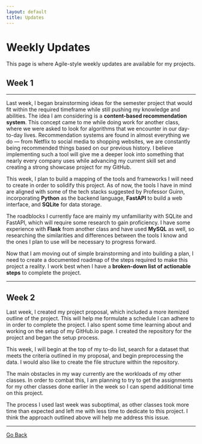 ```yaml
---
layout: default
title: Updates
---
```


# Weekly Updates

This page is where Agile-style weekly updates are available for my projects. 

## Week 1
---

Last week, I began brainstorming ideas for the semester project that would fit within the required timeframe while still pushing my knowledge and abilities. The idea I am considering is a **content-based recommendation system**. This concept came to me while doing work for another class, where we were asked to look for algorithms that we encounter in our day-to-day lives. Recommendation systems are found in almost everything we do — from Netflix to social media to shopping websites, we are constantly being recommended things based on our previous history. I believe implementing such a tool will give me a deeper look into something that nearly every company uses while advancing my current skill set and creating a strong showcase project for my GitHub.

This week, I plan to build a mapping of the tools and frameworks I will need to create in order to solidify this project. As of now, the tools I have in mind are aligned with some of the tech stacks suggested by Professor Guinn, incorporating **Python** as the backend language, **FastAPI** to build a web interface, and **SQLite** for data storage.

The roadblocks I currently face are mainly my unfamiliarity with SQLite and FastAPI, which will require some research to gain proficiency. I have some experience with **Flask** from another class and have used **MySQL** as well, so researching the similarities and differences between the tools I know and the ones I plan to use will be necessary to progress forward.

Now that I am moving out of simple brainstorming and into building a plan, I need to create a documented roadmap of the steps required to make this project a reality. I work best when I have a **broken-down list of actionable steps** to complete the project.

---

## Week 2

Last week, I created my project proposal, which included a more itemized outline of the project. This will help me formulate a schedule I can adhere to in order to complete the project. I also spent some time learning about and working on the setup of my GitHub.io page. I created the repository for the project and began the setup process.

This week, I will begin at the top of my to-do list, search for a dataset that meets the criteria outlined in my proposal, and begin preprocessing the data. I would also like to create the file structure within the repository.

The main obstacles in my way currently are the workloads of my other classes. In order to combat this, I am planning to try to get the assignments for my other classes done earlier in the week so I can spend additional time on this project.

The process I used last week was suboptimal, as other classes took more time than expected and left me with less time to dedicate to this project. I think the approach outlined above will help me address this issue.

--- 
[Go Back](content-based-recommendation.md)
